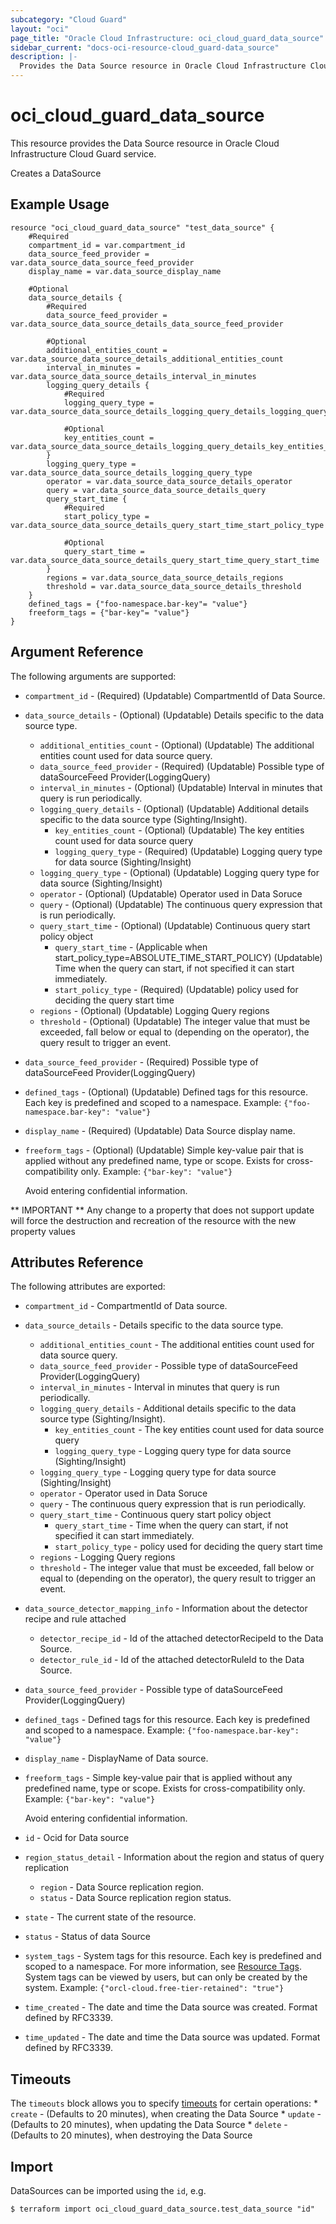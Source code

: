 ```yaml
---
subcategory: "Cloud Guard"
layout: "oci"
page_title: "Oracle Cloud Infrastructure: oci_cloud_guard_data_source"
sidebar_current: "docs-oci-resource-cloud_guard-data_source"
description: |-
  Provides the Data Source resource in Oracle Cloud Infrastructure Cloud Guard service
---
```


# oci_cloud_guard_data_source
This resource provides the Data Source resource in Oracle Cloud Infrastructure Cloud Guard service.

Creates a DataSource


## Example Usage

```hcl
resource "oci_cloud_guard_data_source" "test_data_source" {
	#Required
	compartment_id = var.compartment_id
	data_source_feed_provider = var.data_source_data_source_feed_provider
	display_name = var.data_source_display_name

	#Optional
	data_source_details {
		#Required
		data_source_feed_provider = var.data_source_data_source_details_data_source_feed_provider

		#Optional
		additional_entities_count = var.data_source_data_source_details_additional_entities_count
		interval_in_minutes = var.data_source_data_source_details_interval_in_minutes
		logging_query_details {
			#Required
			logging_query_type = var.data_source_data_source_details_logging_query_details_logging_query_type

			#Optional
			key_entities_count = var.data_source_data_source_details_logging_query_details_key_entities_count
		}
		logging_query_type = var.data_source_data_source_details_logging_query_type
		operator = var.data_source_data_source_details_operator
		query = var.data_source_data_source_details_query
		query_start_time {
			#Required
			start_policy_type = var.data_source_data_source_details_query_start_time_start_policy_type

			#Optional
			query_start_time = var.data_source_data_source_details_query_start_time_query_start_time
		}
		regions = var.data_source_data_source_details_regions
		threshold = var.data_source_data_source_details_threshold
	}
	defined_tags = {"foo-namespace.bar-key"= "value"}
	freeform_tags = {"bar-key"= "value"}
}
```

## Argument Reference

The following arguments are supported:

* `compartment_id` - (Required) (Updatable) CompartmentId of Data Source.
* `data_source_details` - (Optional) (Updatable) Details specific to the data source type.
	* `additional_entities_count` - (Optional) (Updatable) The additional entities count used for data source query.
	* `data_source_feed_provider` - (Required) (Updatable) Possible type of dataSourceFeed Provider(LoggingQuery)
	* `interval_in_minutes` - (Optional) (Updatable) Interval in minutes that query is run periodically.
	* `logging_query_details` - (Optional) (Updatable) Additional details specific to the data source type (Sighting/Insight).
		* `key_entities_count` - (Optional) (Updatable) The key entities count used for data source query
		* `logging_query_type` - (Required) (Updatable) Logging query type for data source (Sighting/Insight)
	* `logging_query_type` - (Optional) (Updatable) Logging query type for data source (Sighting/Insight)
	* `operator` - (Optional) (Updatable) Operator used in Data Soruce
	* `query` - (Optional) (Updatable) The continuous query expression that is run periodically.
	* `query_start_time` - (Optional) (Updatable) Continuous query start policy object
		* `query_start_time` - (Applicable when start_policy_type=ABSOLUTE_TIME_START_POLICY) (Updatable) Time when the query can start, if not specified it can start immediately.
		* `start_policy_type` - (Required) (Updatable) policy used for deciding the query start time
	* `regions` - (Optional) (Updatable) Logging Query regions
	* `threshold` - (Optional) (Updatable) The integer value that must be exceeded, fall below or equal to (depending on the operator), the query result to trigger an event.
* `data_source_feed_provider` - (Required) Possible type of dataSourceFeed Provider(LoggingQuery)
* `defined_tags` - (Optional) (Updatable) Defined tags for this resource. Each key is predefined and scoped to a namespace. Example: `{"foo-namespace.bar-key": "value"}` 
* `display_name` - (Required) (Updatable) Data Source display name.
* `freeform_tags` - (Optional) (Updatable) Simple key-value pair that is applied without any predefined name, type or scope. Exists for cross-compatibility only. Example: `{"bar-key": "value"}`

	Avoid entering confidential information. 


** IMPORTANT **
Any change to a property that does not support update will force the destruction and recreation of the resource with the new property values

## Attributes Reference

The following attributes are exported:

* `compartment_id` - CompartmentId of Data source.
* `data_source_details` - Details specific to the data source type.
	* `additional_entities_count` - The additional entities count used for data source query.
	* `data_source_feed_provider` - Possible type of dataSourceFeed Provider(LoggingQuery)
	* `interval_in_minutes` - Interval in minutes that query is run periodically.
	* `logging_query_details` - Additional details specific to the data source type (Sighting/Insight).
		* `key_entities_count` - The key entities count used for data source query
		* `logging_query_type` - Logging query type for data source (Sighting/Insight)
	* `logging_query_type` - Logging query type for data source (Sighting/Insight)
	* `operator` - Operator used in Data Soruce
	* `query` - The continuous query expression that is run periodically.
	* `query_start_time` - Continuous query start policy object
		* `query_start_time` - Time when the query can start, if not specified it can start immediately.
		* `start_policy_type` - policy used for deciding the query start time
	* `regions` - Logging Query regions
	* `threshold` - The integer value that must be exceeded, fall below or equal to (depending on the operator), the query result to trigger an event.
* `data_source_detector_mapping_info` - Information about the detector recipe and rule attached
	* `detector_recipe_id` - Id of the attached detectorRecipeId to the Data Source.
	* `detector_rule_id` - Id of the attached detectorRuleId to the Data Source.
* `data_source_feed_provider` - Possible type of dataSourceFeed Provider(LoggingQuery)
* `defined_tags` - Defined tags for this resource. Each key is predefined and scoped to a namespace. Example: `{"foo-namespace.bar-key": "value"}` 
* `display_name` - DisplayName of Data source.
* `freeform_tags` - Simple key-value pair that is applied without any predefined name, type or scope. Exists for cross-compatibility only. Example: `{"bar-key": "value"}`

	Avoid entering confidential information. 
* `id` - Ocid for Data source
* `region_status_detail` - Information about the region and status of query replication
	* `region` - Data Source replication region.
	* `status` - Data Source replication region status.
* `state` - The current state of the resource.
* `status` - Status of data Source
* `system_tags` - System tags for this resource. Each key is predefined and scoped to a namespace. For more information, see [Resource Tags](https://docs.cloud.oracle.com/iaas/Content/General/Concepts/resourcetags.htm). System tags can be viewed by users, but can only be created by the system.  Example: `{"orcl-cloud.free-tier-retained": "true"}` 
* `time_created` - The date and time the Data source was created. Format defined by RFC3339.
* `time_updated` - The date and time the Data source was updated. Format defined by RFC3339.

## Timeouts

The `timeouts` block allows you to specify [timeouts](https://registry.terraform.io/providers/hashicorp/oci/latest/docs/guides/changing_timeouts) for certain operations:
	* `create` - (Defaults to 20 minutes), when creating the Data Source
	* `update` - (Defaults to 20 minutes), when updating the Data Source
	* `delete` - (Defaults to 20 minutes), when destroying the Data Source


## Import

DataSources can be imported using the `id`, e.g.

```
$ terraform import oci_cloud_guard_data_source.test_data_source "id"
```

